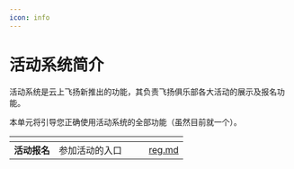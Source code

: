 ```yaml
---
icon: info
---
```


# 活动系统简介

活动系统是云上飞扬新推出的功能，其负责飞扬俱乐部各大活动的展示及报名功能。

本单元将引导您正确使用活动系统的全部功能（虽然目前就一个）。

<table data-view="cards"><thead><tr><th></th><th></th><th data-hidden data-card-cover data-type="files"></th><th data-hidden></th><th data-hidden data-card-target data-type="content-ref"></th></tr></thead><tbody><tr><td><strong>活动报名</strong></td><td>参加活动的入口</td><td></td><td></td><td><a href="reg.md">reg.md</a></td></tr></tbody></table>
